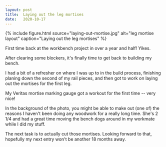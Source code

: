 ```yaml
---
layout: post
title:  Laying out the leg mortises
date:   2020-10-17
---
```


{% include figure.html source="laying-out-mortise.jpg" alt="leg mortise layout" caption="Laying out the leg mortises" %}

First time back at the workbench project in over a year and half!  Yikes.

After clearing some blockers, it's finally time to get back to building my
bench.

I had a bit of a refresher on where I was up to in the build process, finishing
planing down the second of my rail pieces, and then got to work on laying out
the mortises for the first leg.

My Veritas mortise marking gauge got a workout for the first time -- very nice!

In the background of the photo, you might be able to make out (one of) the
reasons I haven't been doing any woodwork for a really long time.  She's 2 1/4
and had a great time moving the bench dogs around in my workmate while I did my
stuff.

The next task is to actually cut those mortises.  Looking forward to that,
hopefully my next entry won't be another 18 months away.

